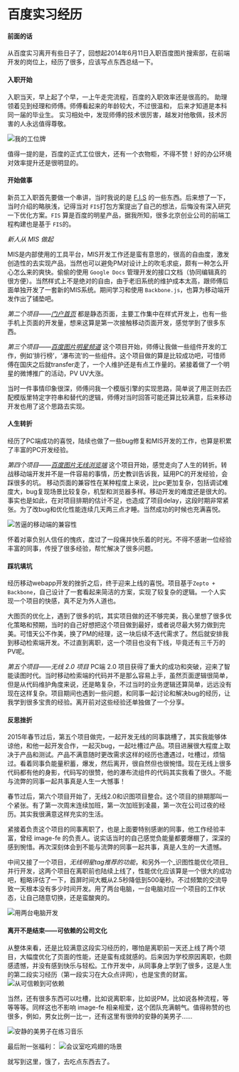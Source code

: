 百度实习经历
===========

#### 前面的话

从百度实习离开有些日子了，回想起2014年6月11日入职百度图片搜索部，在前端开发的岗位上，经历了很多，应该写点东西总结一下。

#### 入职开始

入职当天，早上起了个早，一上午走完流程，百度的入职效率还是很高的。
助理领着见到经理和师傅。师傅看起来的年龄较大，不过很温和，
后来才知道是本科同一届的毕业生。
实习相处中，发现师傅的技术很厉害，越发对他敬佩，技术厉害的人永远值得尊敬。


![我的工位牌](http://i.minus.com/ivKVGCmwWpXvJ.jpg)

值得一提的是，百度的正式工位很大，还有一个衣物柜，不得不赞！好的办公环境对效率提升还是很明显的。

#### 开始做事

新员工入职首先要做一个串讲，当时我说的是 [F.I.S](http://fis.baidu.com/) 的一些东西。后来想了一下，当时介绍的略肤浅，记得当对 ``FIS``打包方案提出了自己的想法，后悔没有深入研究一下优化方案。``FIS`` 算是百度的明星产品，据我所知，很多北京创业公司的前端工程构建也是基于 ``FIS``的。

_新人从 MIS 做起_

MIS是内部使用的工具平台，MIS开发工作还是蛮有意思的，很高的自由度，激发创造性的去实现产品，当然也可以避免PM对设计上的吹毛求疵，颇有一种怎么开心怎么来的爽快。偷偷的使用 ``Google Docs`` 管理开发的接口文档（协同编辑真的很方便）。当然样式上不是绝对的自由，由于老旧系统的维护成本太高，跟师傅后面单独开发了一套新的MIS系统。期间学习和使用 ``Backbone.js``，也算为移动端开发作出了铺垫吧。

_第二个项目——[门户首页](http://cool.baidu.com/)_
都是静态页面，主要工作集中在样式开发上，也有一些手机上页面的开发量，想来这算是第一次接触移动页面开发，感觉学到了很多东西。

_第三个项目——[百度图片明星频道](http://image.baidu.com/channel/star)_
这个项目开始，师傅让我做一些组件开发的工作，例如‘排行榜’，‘瀑布流’的一些组件。这个项目做的算是比较成功吧，可惜师傅在国庆之后就transfer走了，一个人维护还是有点工作量的。紧接着做了一个明星的微博推广的活动，PV UV大涨。

当时一件事情印象很深，师傅问我一个模版引擎的实现思路，简单说了用正则去匹配模版里特定字符串和替代的逻辑，师傅对当时回答可能还算比较满意，后来移动开发也用了这个思路去实现。

#### 人生转折

经历了PC端成功的喜悦，陆续也做了一些bug修复和MIS开发的工作，也算是积累了丰富的PC开发经验。

_第四个项目——[百度图片无线浏览端](http://image.baidu.com/wisebrowse/index?tag1=%E7%BE%8E%E5%A5%B3&tag2=%E5%85%A8%E9%83%A8&tag3=&pn=0&rn=10&fmpage=index&pos=magic#/home)_
这个项目开始，感觉走向了人生的转折。转战移动端开发并不是一件容易的事情，历史教训告诉我，延用PC的开发经验，会踩很多的坑。
移动页面的兼容性在某种程度上来说，比pc更加复杂，包括调试难度大，bug复现场景比较复杂，机型和浏览器多样。移动开发的难度还是很大的。
事实也是如此，在对项目排期的估计不足，也造成了项目delay，这段时期非常紧张。为了改bug和优化性能连续几天两三点才睡。当然成功的时候也充满喜悦。

![苦逼的移动端的兼容性](http://i.minus.com/ib2AhqbkV2i3yd.jpg)

怀着对辜负别人信任的愧疚，度过了一段痛并快乐着的时光。不得不感谢一位经验丰富的同事，传授了很多经验，帮忙解决了很多问题。

#### 踩坑填坑

经历移动webapp开发的挫折之后，终于迎来上线的喜悦。项目基于``Zepto + Backbone``，自己设计了一套看起来简洁的方案，实现了较复杂的逻辑。一个人实现一个项目的快感，真不足为外人道也。

大图页的优化上，遇到了很多的坑，其实项目做的还不够完美，我心里想了很多优化策略和预期，当时的自己好想把这个项目做到最好，或者说尽最大努力做到完美。可惜天公不作美，换了PM的经理，这一块后续不迭代需求了。然后就安排我到移动检索端开发。不过直到离职，这一个项目也没有下线，毕竟还有三千万的PV呢。

_第五个项目——无线 2.0 项目_
PC端 2.0 项目获得了重大的成功和突破，迎来了智能读图时代。当时移动检索端的代码并不是那么容易上手，虽然页面逻辑很简单，但是从代码维护角度来说，还是略复杂，不过当时的业务逻辑还算简单，远远没有现在这样复杂。项目期间也遇到一些问题，和同事一起讨论和解决bug的经历，让我学到很多宝贵的经验。离开前对这些经验还单独做了一个分享。

#### 反思挫折

2015年春节过后，第五个项目做完，一起开发无线的同事跳槽了，其实我能够体谅他，和他一起开发合作，一起灭bug，一起吐槽过产品。项目进展很大程度上取决于产品和测试。产品不满意随时更改需求这样的经历也遭遇过，吐槽过，烦恼过。看着同事负能量积蓄，爆发，然后离开，很自然但也很惋惜。现在无线上很多代码都有他的身影，代码写的很赞，他的瀑布流组件的代码其实我看了很久。不能与流弊的同事一起共事真是人生一大憾事！

春节过后，第六个项目开始了，无线2.0和识图项目整合。这个项目的排期那叫一个紧张。有了第一次周末连续加班，第一次加班到凌晨，第一次在公司过夜的经历。其实我很满意这样充实的生活。

紧接着负责这个项目的同事离职了，也是上面要特别感谢的同事，他工作经验丰富，曾经 image-fe 的负责人。说实话当时的自己感觉负能量都要爆棚了，深深的感到惋惜。再次深刻体会到不能与流弊的同事一起共事，真是人生的一大遗憾。

中间又接了一个项目，_无线明星tag推荐的功能_，和另外一个_识图性能优化项目_并行开发，这两个项目在离职前也陆续上线了，性能优化应该算是一个很大的成功吧，粗略评估了一下，首屏时间大概从2.5秒降低到500毫秒。不过频繁的交流导致一天根本没有多少时间开发。用了两台电脑，一台电脑对应一个项目的工作状态，让自己随意切换，还是蛮酸爽的。

![用两台电脑开发](http://i.minus.com/ibqmuVExOrNxzH.JPG)

#### 离开不是结束——可依赖的公司文化

从整体来看，还是比较满意这段实习经历的，哪怕是离职前一天还上线了两个项目，大幅度优化了页面的性能，还是蛮有成就感的。后来因为学校原因离职，也颇感遗憾，并没有感到快乐与轻松。工作开发中，从同事身上学到了很多，这是人生的第二段实习经历（第一段实习在大众点评网），也是宝贵的财富。
![从可信赖到可依赖](http://i.minus.com/ibndnTmyrbyXsS.jpg)

当然，还有很多东西可以吐槽，比如说离职率，比如说PM，比如说各种流程，等等等等。同样这也不影响 image-fe 相亲相爱，这个团队充满朝气。值得称赞的也很多，例如，男女比例一比一，还有这里有很帅的安静的美男子……

![安静的美男子在练习音乐](http://i.minus.com/iV1BDRhMbOjQo.jpg)

最后附一张福利：
![会议室吃鸡翅的场景](http://i.minus.com/ibr4sIYVa5YMUh.jpg)

就写到这里，饿了，去吃点东西去了。
